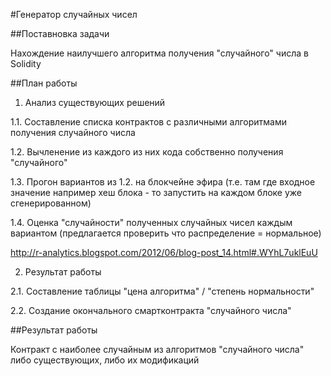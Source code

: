#Генератор случайных чисел

##Поставновка задачи

Нахождение наилучшего алгоритма получения "случайного" числа в Solidity

##План работы

1. Анализ существующих решений

1.1. Составление списка контрактов с различными алгоритмами получения случайного числа

1.2. Вычленение из каждого из них кода собственно получения "случайного"

1.3. Прогон вариантов из 1.2. на блокчейне эфира (т.е. там где входное значение например хеш блока - то запустить на каждом блоке уже сгенерированном)

1.4. Оценка "случайности" полученных случайных чисел каждым вариантом (предлагается проверить что распределение = нормальное)

http://r-analytics.blogspot.com/2012/06/blog-post_14.html#.WYhL7uklEuU

2. Результат работы

2.1. Составление таблицы "цена алгоритма" / "степень нормальности"

2.2. Создание окончального смартконтракта "случайного числа"

##Результат работы

Контракт с наиболее случайным из алгоритмов "случайного числа" либо существующих, либо их модификаций


